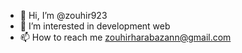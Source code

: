 - 👋 Hi, I’m @zouhir923
- 👀 I’m interested in development web
- 📫 How to reach me zouhirharabazann@gmail.com

<!---
zouhir923/zouhir923 is a ✨ special ✨ repository because its `README.md` (this file) appears on your GitHub profile.
You can click the Preview link to take a look at your changes.
--->
